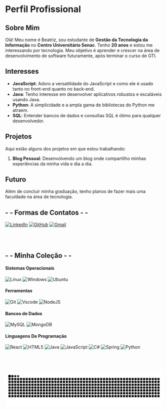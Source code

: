 

# Perfil Profissional

## Sobre Mim
Olá! Meu nome é Beatriz, sou estudante de **Gestão da Tecnologia da Informação** no **Centro Universitário Senac**. Tenho **20 anos** e estou me interessando por tecnologia. Meu objetivo é aprender e crescer na área de desenvolvimento de software futuramente, após terminar o curso de GTI.

## Interesses
- **JavaScript**: Adoro a versatilidade do JavaScript e como ele é usado tanto no front-end quanto no back-end.
- **Java**: Tenho interesse em desenvolver aplicativos robustos e escaláveis usando Java.
- **Python**: A simplicidade e a ampla gama de bibliotecas do Python me atraem.
- **SQL**: Entender bancos de dados e consultas SQL é ótimo para qualquer desenvolvedor.

## Projetos
Aqui estão alguns dos projetos em que estou trabalhando:


1. **Blog Pessoal**: Desenvolvendo um blog onde compartilho minhas experiências da minha vida e dia a dia.


## Futuro
Além de concluir minha graduação, tenho planos de fazer mais uma faculdade na área de tecnologia.

## - - Formas de Contatos - -
<p align="center">

[![LinkedIn](https://img.shields.io/badge/LinkedIn-0077B5?style=for-the-badge&logo=linkedin&logoColor=white)](https://www.linkedin.com/in/BeatrizSres/) [![GitHub](https://img.shields.io/badge/GitHub-100000?style=for-the-badge&logo=github&logoColor=white)](https://github.com/beelhinha) [![Gmail](https://img.shields.io/badge/Gmail-333333?style=for-the-badge&logo=gmail&logoColor=red)](mailto:beatrizssdacosta2005@gmail.com)
 
</p>

<br>
<br>

## - - Minha Coleção - -

#### Sistemas Operacionais
![Linux](https://img.shields.io/badge/Linux-000?style=for-the-badge&logo=linux&logoColor=FCC624) ![Windows](https://img.shields.io/badge/Windows-000?style=for-the-badge&logo=windows&logoColor=2CA5E0) ![Ubuntu](https://img.shields.io/badge/Ubuntu-35495E?style=for-the-badge&logo=ubuntu&logoColor=2CA5E0)

#### Ferramentas
![Git](https://img.shields.io/badge/GIT-E44C30?style=for-the-badge&logo=git&logoColor=white) ![Vscode](https://img.shields.io/badge/Vscode-007ACC?style=for-the-badge&logo=visual-studio-code&logoColor=white)
![NodeJS](https://img.shields.io/badge/node.js-6DA55F?style=for-the-badge&logo=node.js&logoColor=white)

#### Bancos de Dados
![MySQL](https://img.shields.io/badge/MySQL-00000F?style=for-the-badge&logo=mysql&logoColor=white) ![MongoDB](https://img.shields.io/badge/MongoDB-%234ea94b.svg?style=for-the-badge&logo=mongodb&logoColor=white)

#### Linguagens De Programação

  ![React](https://img.shields.io/badge/React-20232A?style=for-the-badge&logo=react&logoColor=61DAFB) ![HTML5](https://img.shields.io/badge/HTML5-E34F26?style=for-the-badge&logo=html5&logoColor=white) ![Java](https://img.shields.io/badge/java-%23ED8B00.svg?style=for-the-badge&logo=openjdk&logoColor=white) ![JavaScript](https://img.shields.io/badge/JavaScript-F7DF1E?style=for-the-badge&logo=javascript&logoColor=black) ![C#](https://img.shields.io/badge/C%23-239120?style=for-the-badge&logo=c-sharp&logoColor=white) ![Spring](https://img.shields.io/badge/spring-%236DB33F.svg?style=for-the-badge&logo=spring&logoColor=white) ![Python](https://img.shields.io/badge/python-3670A0?style=for-the-badge&logo=python&logoColor=ffdd54) 

<br>


#



<picture>
  <source media="(prefers-color-scheme: dark)" srcset="https://raw.githubusercontent.com/beelhinha/beelhinha/output/github-contribution-grid-snake-dark.svg">
  <source media="(prefers-color-scheme: light)" srcset="https://raw.githubusercontent.com/beelhinha/beelhinha/output/github-contribution-grid-snake.svg">
  <img alt="github contribution grid snake animation" src="https://raw.githubusercontent.com/beelhinha/beelhinha/output/github-contribution-grid-snake.svg">
</picture>
